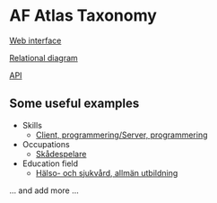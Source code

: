 
# AF Atlas Taxonomy

[Web interface](https://atlas.jobtechdev.se/)

[Relational diagram](https://atlas.jobtechdev.se/page/about.html)

[API](https://taxonomy.api.jobtechdev.se/v1/taxonomy/swagger-ui/index.html)

## Some useful examples

- Skills
  - [Client, programmering/Server, programmering](https://atlas.jobtechdev.se/page/taxonomy.html#concept=Bw3F_U6s_ZeC)
- Occupations
  - [Skådespelare](https://atlas.jobtechdev.se/page/taxonomy.html#concept=iBUL_s38_izZ)
- Education field
  - [Hälso- och sjukvård, allmän utbildning](https://atlas.jobtechdev.se/page/taxonomy.html#concept=Tqh5_xkL_G7L)

... and add more ...
